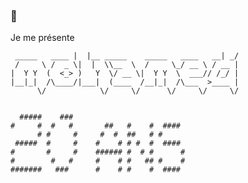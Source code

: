 ###  👋
Je me présente
```
 _____   ____ |  |__ _____    _____   ____   __| _/
 /     \ /  _ \|  |  \\__  \  /     \_/ __ \ / __ | 
|  Y Y  (  <_> )   Y  \/ __ \|  Y Y  \  ___// /_/ | 
|__|_|  /\____/|___|  (____  /__|_|  /\___  >____ | 
      \/            \/     \/      \/     \/     \/ 
```
```
                                      
  #####    ###                           
#     #  #   #       ##   #    #  ####  
      # #     #     #  #  ##   # #      
 #####  #     #    #    # # #  #  ####  
#       #     #    ###### #  # #      # 
#        #   #     #    # #   ## #    # 
#######   ###      #    # #    #  ####  
                 
                                                    
                                                    
                                                    
```

<!--
**MohamedBC7/MohamedBC7** is a ✨ _special_ ✨ repository because its `README.md` (this file) appears on your GitHub profile.

Here are some ideas to get you started:

- 🔭 I’m currently working on ...
- 🌱 I’m currently learning ...
- 👯 I’m looking to collaborate on ...
- 🤔 I’m looking for help with ...
- 💬 Ask me about ...
- 📫 How to reach me: ...
- 😄 Pronouns: ...
- ⚡ Fun fact: ...
-->
